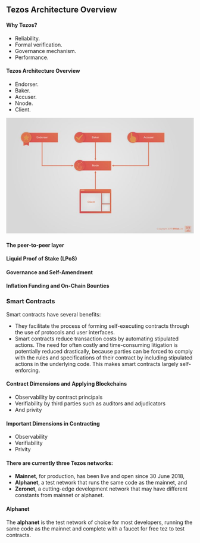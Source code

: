 ## Tezos Architecture Overview

#### Why Tezos?
  - Reliability. 
  - Formal verification.
  - Governance mechanism.
  - Performance. 
  
  #### Tezos Architecture Overview
  - Endorser.
  - Baker.
  - Accuser.
  - Nnode.
  - Client.

![Architecture_Overview](https://github.com/FernandoFH/Smart_Contract/blob/master/Tezos_Developer/Architecture_Overview.JPG)

#### The peer-to-peer layer
#### Liquid Proof of Stake (LPoS)
#### Governance and Self-Amendment
#### Inflation Funding and On-Chain Bounties

### Smart Contracts

Smart contracts have several benefits:

- They facilitate the process of forming self-executing contracts through the use of protocols and user interfaces.
- Smart contracts reduce transaction costs by automating stipulated actions. The need for often costly and time-consuming litigation is potentially reduced drastically, because parties can be forced to comply with the rules and specifications of their contract by including stipulated actions in the underlying code. This makes smart contracts largely self-enforcing.

#### Contract Dimensions and Applying Blockchains

- Observability by contract principals
- Verifiability by third parties such as auditors and adjudicators
- And privity

#### Important Dimensions in Contracting

- Observability 
- Verifiability 
- Privity 

#### There are currently three Tezos networks:

- **Mainnet**, for production, has been live and open since 30 June 2018,
- **Alphanet**, a test network that runs the same code as the mainnet, and
- **Zeronet**, a cutting-edge development network that may have different constants from mainnet or alphanet.

#### Alphanet

The **alphanet** is the test network of choice for most developers, running the same code as the mainnet and complete with a faucet for free tez to test contracts. 
